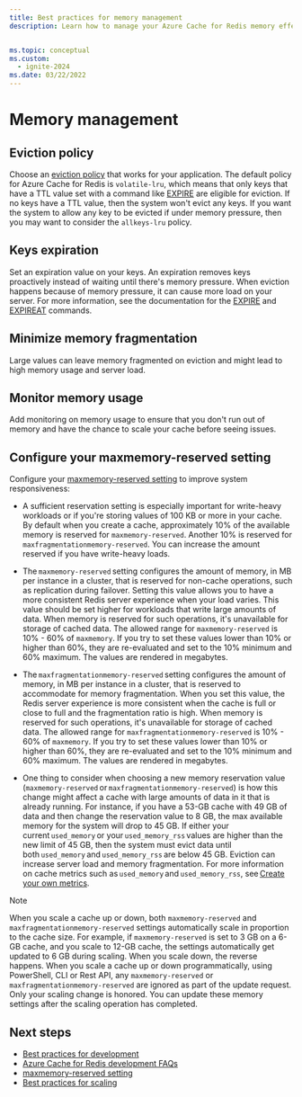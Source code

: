 ```yaml
---
title: Best practices for memory management
description: Learn how to manage your Azure Cache for Redis memory effectively.


ms.topic: conceptual
ms.custom:
  - ignite-2024
ms.date: 03/22/2022
---
```


# Memory management

## Eviction policy

Choose an [eviction policy](https://redis.io/topics/lru-cache) that works for your application. The default policy for Azure Cache for Redis is `volatile-lru`, which means that only keys that have a TTL value set with a command like [EXPIRE](https://redis.io/commands/expire) are eligible for eviction.  If no keys have a TTL value, then the system won't evict any keys.  If you want the system to allow any key to be evicted if under memory pressure, then you may want to consider the `allkeys-lru` policy.

## Keys expiration

Set an expiration value on your keys. An expiration removes keys proactively instead of waiting until there's memory pressure.  When eviction happens because of memory pressure, it can cause more load on your server. For more information, see the documentation for the [EXPIRE](https://redis.io/commands/expire) and [EXPIREAT](https://redis.io/commands/expireat) commands.

## Minimize memory fragmentation

Large values can leave memory fragmented on eviction and might lead to high memory usage and server load.

## Monitor memory usage

Add monitoring on memory usage to ensure that you don't run out of memory and have the chance to scale your cache before seeing issues.

## Configure your maxmemory-reserved setting

Configure your [maxmemory-reserved setting](cache-configure.md#memory-policies) to improve system responsiveness:

- A sufficient reservation setting is especially important for write-heavy workloads or if you're storing values of 100 KB or more in your cache. By default when you create a cache, approximately 10% of the available memory is reserved for `maxmemory-reserved`. Another 10% is reserved for `maxfragmentationmemory-reserved`. You can increase the amount reserved if you have write-heavy loads.

- The `maxmemory-reserved` setting configures the amount of memory, in MB per instance in a cluster, that is reserved for non-cache operations, such as replication during failover. Setting this value allows you to have a more consistent Redis server experience when your load varies. This value should be set higher for workloads that write large amounts of data. When memory is reserved for such operations, it's unavailable for storage of cached data. The allowed range for `maxmemory-reserved` is 10% - 60% of `maxmemory`. If you try to set these values lower than 10% or higher than 60%, they are re-evaluated and set to the 10% minimum and 60% maximum. The values are rendered in megabytes.

- The `maxfragmentationmemory-reserved` setting configures the amount of memory, in MB per instance in a cluster, that is reserved to accommodate for memory fragmentation. When you set this value, the Redis server experience is more consistent when the cache is full or close to full and the fragmentation ratio is high. When memory is reserved for such operations, it's unavailable for storage of cached data. The allowed range for `maxfragmentationmemory-reserved` is 10% - 60% of `maxmemory`. If you try to set these values lower than 10% or higher than 60%, they are re-evaluated and set to the 10% minimum and 60% maximum. The values are rendered in megabytes.

- One thing to consider when choosing a new memory reservation value (`maxmemory-reserved` or `maxfragmentationmemory-reserved`) is how this change might affect a cache with large amounts of data in it that is already running. For instance, if you have a 53-GB cache with 49 GB of data and then change the reservation value to 8 GB, the max available memory for the system will drop to 45 GB. If either your current `used_memory` or your `used_memory_rss` values are higher than the new limit of 45 GB, then the system must evict data until both `used_memory` and `used_memory_rss` are below 45 GB. Eviction can increase server load and memory fragmentation. For more information on cache metrics such as `used_memory` and `used_memory_rss`, see [Create your own metrics](monitor-cache.md#create-your-own-metrics).

> [!NOTE]
> When you scale a cache up or down, both `maxmemory-reserved` and `maxfragmentationmemory-reserved` settings automatically scale in proportion to the cache size. For example, if `maxmemory-reserved` is set to 3 GB on a 6-GB cache, and you scale to 12-GB cache, the settings automatically get updated to 6 GB during scaling. When you scale down, the reverse happens.
> When you scale a cache up or down programmatically, using PowerShell, CLI or Rest API, any `maxmemory-reserved` or `maxfragmentationmemory-reserved` are ignored as part of the update request. Only your scaling change is honored. You can update these memory settings after the scaling operation has completed.

## Next steps

- [Best practices for development](cache-best-practices-development.md)
- [Azure Cache for Redis development FAQs](cache-development-faq.yml)
- [maxmemory-reserved setting](cache-configure.md#memory-policies)
- [Best practices for scaling](cache-best-practices-scale.md)
